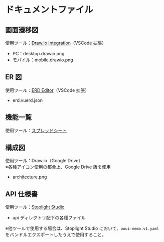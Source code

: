 # ドキュメントファイル

## 画面遷移図
使用ツール：[Draw.io Integration](https://marketplace.visualstudio.com/items?itemName=hediet.vscode-drawio)（VSCode 拡張）

- PC：desktop.drawio.png
- モバイル：mobile.drawio.png

## ER 図
使用ツール：[ERD Editor](https://marketplace.visualstudio.com/items?itemName=dineug.vuerd-vscode)（VSCode 拡張）

- erd.vuerd.json

## 機能一覧
使用ツール：[スプレッドシート](https://docs.google.com/spreadsheets/d/1RLcfucSQqkxhwG32PikfMHsISaOIuL6H3Jlj3bK3g-4/edit#gid=137190848)

## 構成図
使用ツール：Draw.io（Google Drive）  
※各種アイコン使用の都合上、Google Drive 版を使用

- architecture.png

## API 仕様書
使用ツール：[Stoplight Studio](https://stoplight.io/studio/)  

- api ディレクトリ配下の各種ファイル

※他ツールで使用する場合は、Stoplight Studio において、`ooui-memo.v1.yaml`をバンドルエクスポートしたうえで使用すること。